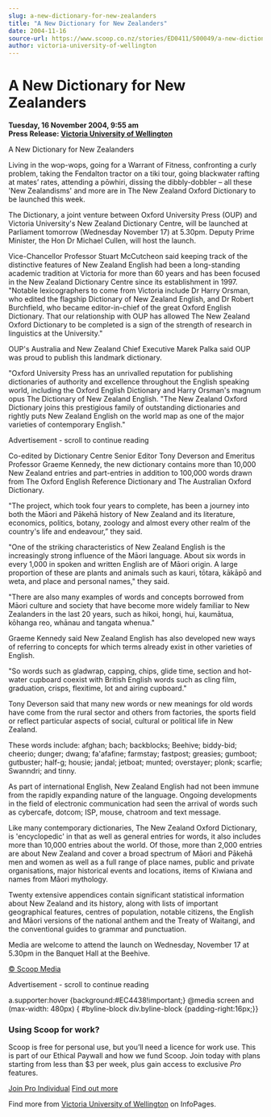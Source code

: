 ```yaml
---
slug: a-new-dictionary-for-new-zealanders
title: "A New Dictionary for New Zealanders"
date: 2004-11-16
source-url: https://www.scoop.co.nz/stories/ED0411/S00049/a-new-dictionary-for-new-zealanders.htm
author: victoria-university-of-wellington
---
```

A New Dictionary for New Zealanders
===================================

**Tuesday, 16 November 2004, 9:55 am**  
**Press Release: [Victoria University of Wellington](https://info.scoop.co.nz/Victoria_University_of_Wellington)**

A New Dictionary for New Zealanders

Living in the wop-wops, going for a Warrant of Fitness, confronting a curly problem, taking the Fendalton tractor on a tiki tour, going blackwater rafting at mates’ rates, attending a pōwhiri, dissing the dibbly-dobbler – all these 'New Zealandisms' and more are in The New Zealand Oxford Dictionary to be launched this week.

The Dictionary, a joint venture between Oxford University Press (OUP) and Victoria University's New Zealand Dictionary Centre, will be launched at Parliament tomorrow (Wednesday November 17) at 5.30pm. Deputy Prime Minister, the Hon Dr Michael Cullen, will host the launch.

Vice-Chancellor Professor Stuart McCutcheon said keeping track of the distinctive features of New Zealand English had been a long-standing academic tradition at Victoria for more than 60 years and has been focused in the New Zealand Dictionary Centre since its establishment in 1997. \"Notable lexicographers to come from Victoria include Dr Harry Orsman, who edited the flagship Dictionary of New Zealand English, and Dr Robert Burchfield, who became editor-in-chief of the great Oxford English Dictionary. That our relationship with OUP has allowed The New Zealand Oxford Dictionary to be completed is a sign of the strength of research in linguistics at the University."

OUP's Australia and New Zealand Chief Executive Marek Palka said OUP was proud to publish this landmark dictionary.

"Oxford University Press has an unrivalled reputation for publishing dictionaries of authority and excellence throughout the English speaking world, including the Oxford English Dictionary and Harry Orsman's magnum opus The Dictionary of New Zealand English. "The New Zealand Oxford Dictionary joins this prestigious family of outstanding dictionaries and rightly puts New Zealand English on the world map as one of the major varieties of contemporary English."

Advertisement - scroll to continue reading





Co-edited by Dictionary Centre Senior Editor Tony Deverson and Emeritus Professor Graeme Kennedy, the new dictionary contains more than 10,000 New Zealand entries and part-entries in addition to 100,000 words drawn from The Oxford English Reference Dictionary and The Australian Oxford Dictionary.

"The project, which took four years to complete, has been a journey into both the Māori and Pākehā history of New Zealand and its literature, economics, politics, botany, zoology and almost every other realm of the country's life and endeavour,” they said.

"One of the striking characteristics of New Zealand English is the increasingly strong influence of the Māori language. About six words in every 1,000 in spoken and written English are of Māori origin. A large proportion of these are plants and animals such as kauri, tōtara, kākāpō and weta, and place and personal names," they said.

"There are also many examples of words and concepts borrowed from Māori culture and society that have become more widely familiar to New Zealanders in the last 20 years, such as hikoi, hongi, hui, kaumātua, kōhanga reo, whānau and tangata whenua."

Graeme Kennedy said New Zealand English has also developed new ways of referring to concepts for which terms already exist in other varieties of English.

"So words such as gladwrap, capping, chips, glide time, section and hot-water cupboard coexist with British English words such as cling film, graduation, crisps, flexitime, lot and airing cupboard."

Tony Deverson said that many new words or new meanings for old words have come from the rural sector and others from factories, the sports field or reflect particular aspects of social, cultural or political life in New Zealand.

These words include: afghan; bach; backblocks; Beehive; biddy-bid; cheerio; dunger; dwang; fa'afafine; farmstay; fastpost; greasies; gumboot; gutbuster; half-g; housie; jandal; jetboat; munted; overstayer; plonk; scarfie; Swanndri; and tinny.

As part of international English, New Zealand English had not been immune from the rapidly expanding nature of the language. Ongoing developments in the field of electronic communication had seen the arrival of words such as cybercafe, dotcom; ISP, mouse, chatroom and text message.

Like many contemporary dictionaries, The New Zealand Oxford Dictionary, is 'encyclopedic' in that as well as general entries for words, it also includes more than 10,000 entries about the world. Of those, more than 2,000 entries are about New Zealand and cover a broad spectrum of Māori and Pākehā men and women as well as a full range of place names, public and private organisations, major historical events and locations, items of Kiwiana and names from Māori mythology.

Twenty extensive appendices contain significant statistical information about New Zealand and its history, along with lists of important geographical features, centres of population, notable citizens, the English and Māori versions of the national anthem and the Treaty of Waitangi, and the conventional guides to grammar and punctuation.

Media are welcome to attend the launch on Wednesday, November 17 at 5.30pm in the Banquet Hall at the Beehive.

[© Scoop Media](http://www.scoop.co.nz/about/terms.html)  

Advertisement - scroll to continue reading



a.supporter:hover {background:#EC4438!important;} @media screen and (max-width: 480px) { #byline-block div.byline-block {padding-right:16px;}}

### Using Scoop for work?

Scoop is free for personal use, but you’ll need a licence for work use. This is part of our Ethical Paywall and how we fund Scoop. Join today with plans starting from less than $3 per week, plus gain access to exclusive _Pro_ features.  
  
[Join Pro Individual](https://pro.scoop.co.nz/Individual/?from=ProIn24) [Find out more](https://pro.scoop.co.nz/using-scoop-for-work/?from=ProIn24)

Find more from [Victoria University of Wellington](https://info.scoop.co.nz/Victoria_University_of_Wellington) on InfoPages.
